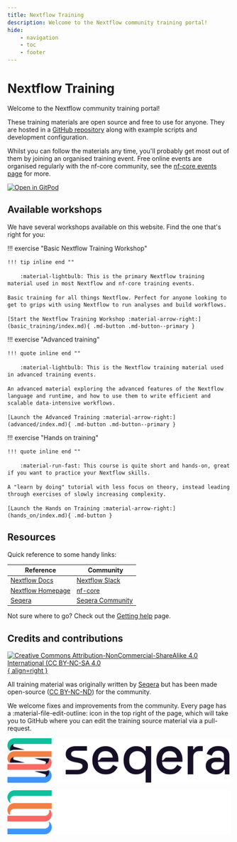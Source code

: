 ```yaml
---
title: Nextflow Training
description: Welcome to the Nextflow community training portal!
hide:
    - navigation
    - toc
    - footer
---
```


# Nextflow Training

Welcome to the Nextflow community training portal!

These training materials are open source and free to use for anyone.
They are hosted in a [GitHub repository](https://github.com/nextflow-io/training) along with example scripts and development configuration.

Whilst you can follow the materials any time, you'll probably get most out of them by joining an organised training event.
Free online events are organised regularly with the nf-core community, see the [nf-core events page](https://nf-co.re/events) for more.

[![Open in GitPod](https://img.shields.io/badge/Gitpod-%20Open%20in%20Gitpod-908a85?logo=gitpod)](https://gitpod.io/#https://github.com/nextflow-io/training)

## Available workshops

We have several workshops available on this website.
Find the one that's right for you:

!!! exercise "Basic Nextflow Training Workshop"

    !!! tip inline end ""

        :material-lightbulb: This is the primary Nextflow training material used in most Nextflow and nf-core training events.

    Basic training for all things Nextflow. Perfect for anyone looking to get to grips with using Nextflow to run analyses and build workflows.

    [Start the Nextflow Training Workshop :material-arrow-right:](basic_training/index.md){ .md-button .md-button--primary }

!!! exercise "Advanced training"

    !!! quote inline end ""

        :material-lightbulb: This is the Nextflow training material used in advanced training events.

    An advanced material exploring the advanced features of the Nextflow language and runtime, and how to use them to write efficient and scalable data-intensive workflows.

    [Launch the Advanced Training :material-arrow-right:](advanced/index.md){ .md-button .md-button--primary }

!!! exercise "Hands on training"

    !!! quote inline end ""

        :material-run-fast: This course is quite short and hands-on, great if you want to practice your Nextflow skills.

    A "learn by doing" tutorial with less focus on theory, instead leading through exercises of slowly increasing complexity.

    [Launch the Hands on Training :material-arrow-right:](hands_on/index.md){ .md-button }

## Resources

Quick reference to some handy links:

| Reference                                                   |  Community                                                           |
| ----------------------------------------------------------- | -------------------------------------------------------------------- |
| [Nextflow Docs](https://nextflow.io/docs/latest/index.html) | [Nextflow Slack](https://www.nextflow.io/slack-invite.html)          |
| [Nextflow Homepage](https://nextflow.io/)                   | [nf-core](https://nf-co.re/)                                         |
| [Seqera](https://seqera.io/)                           | [Seqera Community](https://community.seqera.io) |

Not sure where to go? Check out the [Getting help](help.md) page.

## Credits and contributions

[![Creative Commons Attribution-NonCommercial-ShareAlike 4.0 International (CC BY-NC-SA 4.0](assets/img/cc_by-nc-nd.svg){ align=right }](https://creativecommons.org/licenses/by-nc-nd/4.0/)

All training material was originally written by [Seqera](https://seqera.io) but has been made open-source ([CC BY-NC-ND](https://creativecommons.org/licenses/by-nc-nd/4.0/)) for the community.

We welcome fixes and improvements from the community.
Every page has a :material-file-edit-outline: icon in the top right of the page, which will take you to GitHub where you can edit the training source material via a pull-request.

<div markdown class="homepage_logos">

![Seqera](assets/img/seqera_logo.png#only-light)

![Seqera](assets/img/seqera_logo_dark.png#only-dark)

</div>
